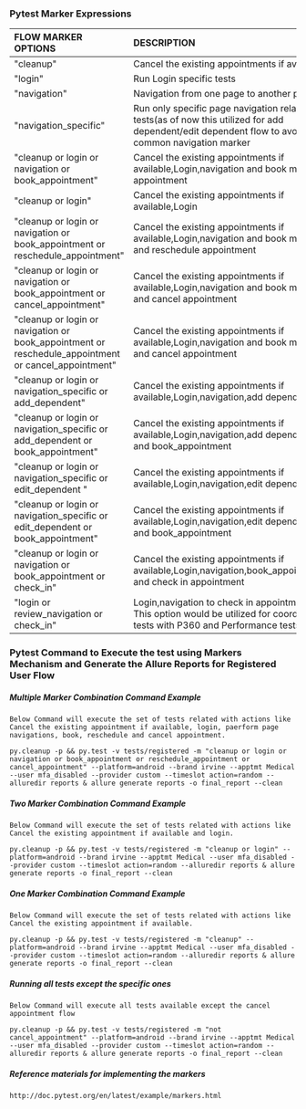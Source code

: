 ### Pytest Marker Expressions

| **FLOW MARKER OPTIONS**                                                          | **DESCRIPTION**                                                                                            |
| :------------------------------------------------------------------------------- | :--------------------------------------------------------------------------------------------------------  |
| "cleanup"                                                                        | Cancel the existing appointments if available                                                              |
| "login"                                                                          | Run Login specific tests                                                                                   |
| "navigation"                                                                     | Navigation from one page to another page                                                                   |
| "navigation_specific"                                                            | Run only specific page navigation related tests(as of now this utilized for add dependent/edit dependent flow to avoid common navigation marker                                                                     |
| "cleanup or login or navigation or book_appointment"                             | Cancel the existing appointments if available,Login,navigation and book myself appointment                 |
| "cleanup or login"                                                               | Cancel the existing appointments if available,Login                                                        |
| "cleanup or login or navigation or book_appointment or reschedule_appointment"   | Cancel the existing appointments if available,Login,navigation and book myself and reschedule appointment  |
| "cleanup or login or navigation or book_appointment or cancel_appointment"       | Cancel the existing appointments if available,Login,navigation and book myself and cancel appointment      |
| "cleanup or login or navigation or book_appointment or reschedule_appointment or cancel_appointment" | Cancel the existing appointments if available,Login,navigation and book myself and cancel appointment|
| "cleanup or login or navigation_specific or add_dependent"                       | Cancel the existing appointments if available,Login,navigation,add dependent                               |
| "cleanup or login or navigation_specific or add_dependent or book_appointment"   | Cancel the existing appointments if available,Login,navigation,add dependent and book_appointment          |
| "cleanup or login or navigation_specific or edit_dependent "                     | Cancel the existing appointments if available,Login,navigation,edit dependent                              |
| "cleanup or login or navigation_specific or edit_dependent or book_appointment"  | Cancel the existing appointments if available,Login,navigation,edit dependent and book_appointment         |
| "cleanup or login or navigation or book_appointment or check_in"                 | Cancel the existing appointments if available,Login,navigation,book_appointment and check in appointment   |
| "login or review_navigation or check_in"                                         | Login,navigation to check in appointment. This option would be utilized for coordinated tests with P360 and Performance tests|
                                                                                                                                           
 ### Pytest Command to Execute the test using Markers Mechanism and Generate the Allure Reports for Registered User Flow

##### Multiple Marker Combination Command Example
    Below Command will execute the set of tests related with actions like Cancel the existing appointment if available, login, paerform page navigations, book, reschedule and cancel appointment.
    
    py.cleanup -p && py.test -v tests/registered -m "cleanup or login or navigation or book_appointment or reschedule_appointment or cancel_appointment" --platform=android --brand irvine --apptmt Medical --user mfa_disabled --provider custom --timeslot action=random --alluredir reports & allure generate reports -o final_report --clean

##### Two Marker Combination Command Example
    Below Command will execute the set of tests related with actions like Cancel the existing appointment if available and login.
    
    py.cleanup -p && py.test -v tests/registered -m "cleanup or login" --platform=android --brand irvine --apptmt Medical --user mfa_disabled --provider custom --timeslot action=random --alluredir reports & allure generate reports -o final_report --clean

##### One Marker Combination Command Example
    Below Command will execute the set of tests related with actions like Cancel the existing appointment if available.
    
    py.cleanup -p && py.test -v tests/registered -m "cleanup" --platform=android --brand irvine --apptmt Medical --user mfa_disabled --provider custom --timeslot action=random --alluredir reports & allure generate reports -o final_report --clean

##### Running all tests except the specific ones
    Below Command will execute all tests available except the cancel appointment flow
    
    py.cleanup -p && py.test -v tests/registered -m "not cancel_appointment" --platform=android --brand irvine --apptmt Medical --user mfa_disabled --provider custom --timeslot action=random --alluredir reports & allure generate reports -o final_report --clean

##### Reference materials for implementing the markers
    http://doc.pytest.org/en/latest/example/markers.html